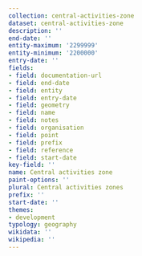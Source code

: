 ```yaml
---
collection: central-activities-zone
dataset: central-activities-zone
description: ''
end-date: ''
entity-maximum: '2299999'
entity-minimum: '2200000'
entry-date: ''
fields:
- field: documentation-url
- field: end-date
- field: entity
- field: entry-date
- field: geometry
- field: name
- field: notes
- field: organisation
- field: point
- field: prefix
- field: reference
- field: start-date
key-field: ''
name: Central activities zone
paint-options: ''
plural: Central activities zones
prefix: ''
start-date: ''
themes:
- development
typology: geography
wikidata: ''
wikipedia: ''
---
```

